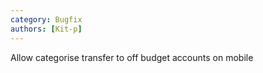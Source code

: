 ```yaml
---
category: Bugfix
authors: [Kit-p]
---
```


Allow categorise transfer to off budget accounts on mobile
